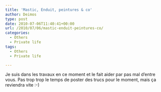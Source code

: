 ```yaml
---
title: 'Mastic, Enduit, peintures & co'
author: Deimos
type: post
date: 2010-07-06T11:40:41+00:00
url: /2010/07/06/mastic-enduit-peintures-co/
categories:
  - Others
  - Private life
tags:
  - Others
  - Private life

---
```


Je suis dans les travaux en ce moment et le fait aider par pas mal d’entre vous. Pas trop trop le temps de poster des trucs pour le moment, mais ça reviendra vite :-)
